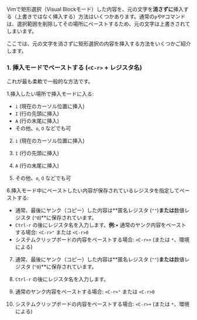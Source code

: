 Vimで矩形選択（Visual Blockモード）した内容を、元の文字を**消さずに**挿入する（上書きではなく挿入する）方法はいくつかあります。通常の`p`や`P`コマンドは、選択範囲を削除してその場所にペーストするため、元の文字は上書きされてしまいます。

ここでは、元の文字を消さずに矩形選択の内容を挿入する方法をいくつかご紹介します。

### 1. 挿入モードでペーストする (`<C-r>` + レジスタ名)

これが最も柔軟で一般的な方法です。

1.挿入したい場所で挿入モードに入る:

- `i` (現在のカーソル位置に挿入)
- `I` (行の先頭に挿入)
- `A` (行の末尾に挿入)
- その他、`o`, `O` などでも可

2. `i` (現在のカーソル位置に挿入)

3. `I` (行の先頭に挿入)

4. `A` (行の末尾に挿入)

5. その他、`o`, `O` などでも可

6.挿入モード中にペーストしたい内容が保存されているレジスタを指定してペーストする:

- 通常、最後にヤンク（コピー）した内容は**匿名レジスタ (`""`)**または**数値レジスタ (`"0`)**に保存されています。
- `Ctrl-r` の後にレジスタ名を入力します。**例:**• 通常のヤンク内容をペーストする場合: `<C-r>"` または `<C-r>0`
- システムクリップボードの内容をペーストする場合: `<C-r>+` (または `*`、環境による)

7. 通常、最後にヤンク（コピー）した内容は**匿名レジスタ (`""`)**または**数値レジスタ (`"0`)**に保存されています。

8. `Ctrl-r` の後にレジスタ名を入力します。

9. 通常のヤンク内容をペーストする場合: `<C-r>"` または `<C-r>0`

10. システムクリップボードの内容をペーストする場合: `<C-r>+` (または `*`、環境による)

